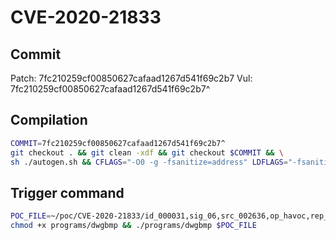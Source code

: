 # CVE-2020-21833

## Commit

Patch: 7fc210259cf00850627cafaad1267d541f69c2b7
Vul: 7fc210259cf00850627cafaad1267d541f69c2b7^

## Compilation

```sh
COMMIT=7fc210259cf00850627cafaad1267d541f69c2b7^
git checkout . && git clean -xdf && git checkout $COMMIT && \
sh ./autogen.sh && CFLAGS="-O0 -g -fsanitize=address" LDFLAGS="-fsanitize=address" ./configure && make -j$(nproc)
```

## Trigger command

```sh
POC_FILE=~/poc/CVE-2020-21833/id_000031,sig_06,src_002636,op_havoc,rep_8
chmod +x programs/dwgbmp && ./programs/dwgbmp $POC_FILE
```
